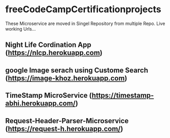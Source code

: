 # freeCodeCampCertificationprojects
These Microservice are moved in Singel Repository from multiple Repo. 
Live working Urls...

## Night Life Cordination App (https://nlcp.herokuapp.com)

## google Image serach using Custome Search (https://image-khoz.herokuapp.com)

## TimeStamp MicroService (https://timestamp-abhi.herokuapp.com/)

## Request-Header-Parser-Microservice (https://request-h.herokuapp.com/)

